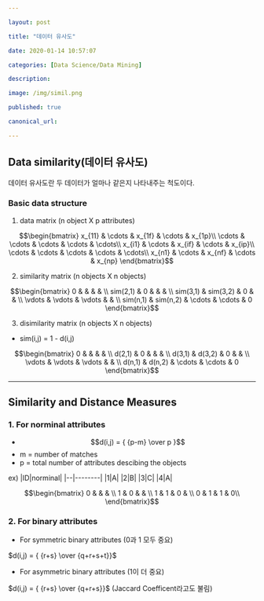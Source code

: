 ```yaml
---

layout: post

title: "데이터 유사도"

date: 2020-01-14 10:57:07

categories: [Data Science/Data Mining]

description:

image: /img/simil.png

published: true

canonical_url:

---
```


## Data similarity(데이터 유사도)

데이터 유사도란 두 데이터가 얼마나 같은지 나타내주는 척도이다.

### Basic data structure
1. data matrix (n object X p attributes)

$$\begin{bmatrix}
x_{11} & \cdots & x_{1f} & \cdots & x_{1p}\\
\cdots & \cdots & \cdots & \cdots & \cdots\\
x_{i1} & \cdots & x_{if} & \cdots & x_{ip}\\
\cdots & \cdots & \cdots & \cdots & \cdots\\
x_{n1} & \cdots & x_{nf} & \cdots & x_{np}
\end{bmatrix}$$

2. similarity matrix (n objects X n objects)

$$\begin{bmatrix}
0 &  &  &  & \\
sim(2,1) & 0 &  &  & \\
sim(3,1) & sim(3,2) & 0 &  & \\
\vdots & \vdots & \vdots &  & \\
sim(n,1) & sim(n,2) & \cdots & \cdots & 0
\end{bmatrix}$$

3. disimilarity matrix (n objects X n objects)

- sim(i,j) = 1 - d(i,j)

$$\begin{bmatrix}
0 &  &  &  & \\
d(2,1) & 0 &  &  & \\
d(3,1) & d(3,2) & 0 &  & \\
\vdots & \vdots & \vdots &  & \\
d(n,1) & d(n,2) & \cdots & \cdots & 0
\end{bmatrix}$$

----------------------------------------------

## Similarity and Distance Measures

### 1. For norminal attributes
- $$d(i,j) = { {p-m} \over p }$$
- m = number of matches
- p = total number of attributes descibing the objects

ex)
|ID|norminal|
|--|--------|
|1|A|
|2|B|
|3|C|
|4|A|                               

$$\begin{bmatrix}
0 &  &  &  \\
1 & 0 &  &  \\
1 & 1 & 0 & \\
0 & 1 & 1 & 0\\
\end{bmatrix}$$

### 2. For binary attributes

- For symmetric binary attributes (0과 1 모두 중요)

$d(i,j) = { {r+s} \over {q+r+s+t}}$

- For asymmetric binary attributes (1이 더 중요)

$d(i,j) = { {r+s} \over {q+r+s}}$ (Jaccard Coefficent라고도 불림)
